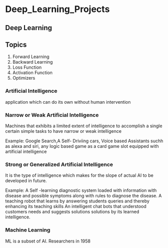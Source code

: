 # Deep_Learning_Projects


## Deep Learning

## Topics
1. Forward Learning
2. Backward Learning
3. Loss Function
4. Activation Function
5. Optimizers


### Artificial Intelligence
application which can do its own without human intervention

### Narrow or Weak Artificial Intelligence
Machines that exhibits a limited extent of intelligence to accomplish a single certain simple tasks to have narrow or weak intelligence

Example: Google Search,A Self- Driviing cars, Voice based Assistants suchh as alexa and siri, any logic based game as a card game slot equipped with artificial intelligence

### Strong or Generalized Artificial Intelligence
It is the type of intelligence which makes for the slope of actual AI to be developed in future.

Example: A Self -learning diagnostic system loaded with information with disease and possible symptoms along with rules to diagnose the disease.
A teaching robot that learns by answering students queries and thereby enhancing its teaching skills
An intelligent chat bots that understood customers needs and suggests solutions solutions by its learned intelligence.
### Machine Learning
ML is a subset of AI.
Researchers in 1958
